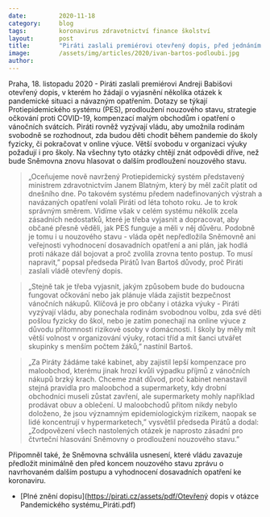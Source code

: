 ```yaml
---
date:         2020-11-18
category:     blog
tags:         koronavirus zdravotnictví finance školství
layout:       post
title:        "Piráti zaslali premiérovi otevřený dopis, před jednáním o prodloužení nouzového stavu žádají informace o projektu PES, vánočních nákupech, očkování i školách. Zasazují se také o záchranu maloobchodu"
image:        /assets/img/articles/2020/ivan-bartos-podloubi.jpg
author:       
---
```




Praha, 18. listopadu 2020 - Piráti zaslali premiérovi Andreji Babišovi otevřený dopis, v kterém ho žádají o vyjasnění několika otázek k pandemické situaci a návazným opatřením. Dotazy se týkají Protiepidemického systému (PES), prodloužení nouzového stavu, strategie očkování proti COVID-19, kompenzací malým obchodům i opatření o vánočních svátcích. Piráti rovněž vyzývají vládu, aby umožnila rodinám svobodně se rozhodnout, zda budou děti chodit během pandemie do školy fyzicky, či pokračovat v online výuce. Větší svobodu v organizaci výuky požadují i pro školy. Na všechny tyto otázky chtějí znát odpovědi dříve, než bude Sněmovna znovu hlasovat o dalším prodloužení nouzového stavu.

> „Oceňujeme nově navržený Protiepidemický systém představený ministrem zdravotnictvím Janem Blatným, který by měl začít platit od dnešního dne. Po takovém systému předem nadefinovaných výstrah a navázaných opatření volali Piráti od léta tohoto roku. Je to krok správným směrem. Vidíme však v celém systému několik zcela zásadních nedostatků, které je třeba vyjasnit a dopracovat, aby občané přesně věděli, jak PES funguje a měli v něj důvěru. Podobně je tomu i u nouzového stavu - vláda opět nepředložila Sněmovně ani veřejnosti vyhodnocení dosavadních opatření a ani plán, jak hodlá proti nákaze dál bojovat a proč zvolila zrovna tento postup. To musí napravit,” popsal předseda Pirátů Ivan Bartoš důvody, proč Piráti zaslali vládě otevřený dopis.

> „Stejně tak je třeba vyjasnit, jakým způsobem bude do budoucna fungovat očkování nebo jak plánuje vláda zajistit bezpečnost vánočních nákupů. Klíčová je pro občany i otázka výuky - Piráti vyzývají vládu, aby ponechala rodinám svobodnou volbu, zda své děti pošlou fyzicky do škol, nebo je zatím ponechají na online výuce z důvodu přítomnosti rizikové osoby v domácnosti. I školy by měly mít větší volnost v organizování výuky, rotaci tříd a mít šanci utvářet skupinky s menším počtem žáků,” nastínil Bartoš. 

> „Za Piráty žádáme také kabinet, aby zajistil lepší kompenzace pro maloobchod, kterému jinak hrozí kvůli výpadku příjmů z vánočních nákupů brzký krach. Chceme znát důvod, proč kabinet nenastavil stejná pravidla pro maloobchod a supermarkety, kdy drobní obchodníci museli zůstat zavření, ale supermarkety mohly například prodávat obuv a oblečení. U maloobchodů přitom nikdy nebylo doloženo, že jsou významným epidemiologickým rizikem, naopak se lidé koncentrují v hypermarketech,” vysvětlil předseda Pirátů a dodal: „Zodpovězení všech nastolených otázek je naprosto zásadní pro čtvrteční hlasování Sněmovny o prodloužení nouzového stavu.”

Připomněl také, že Sněmovna schválila usnesení, které vládu zavazuje předložit minimálně den před koncem nouzového stavu zprávu o navrhovaném dalším postupu a vyhodnocení dosavadních opatření ke koronaviru. 

* [Plné znění dopisu](https://pirati.cz/assets/pdf/Otevřený dopis v otázce Pandemického systému_Piráti.pdf)
